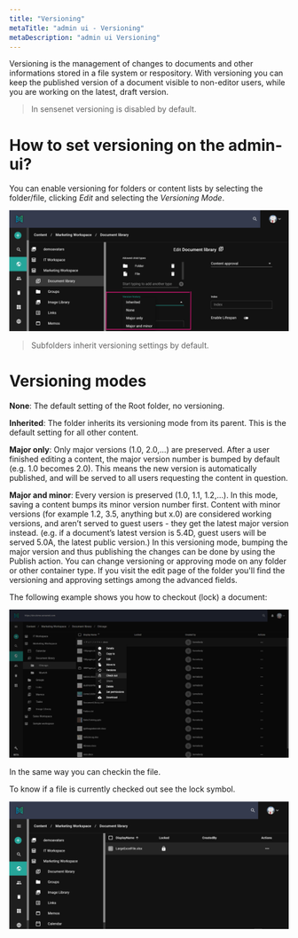 ```yaml
---
title: "Versioning"
metaTitle: "admin ui - Versioning"
metaDescription: "admin ui Versioning"
---
```


Versioning is the management of changes to documents and other informations stored in a file system or respository. With versioning you can keep the published version of a document visible to non-editor users, while you are working on the latest, draft version.
> In sensenet versioning is disabled by default.

# How to set versioning on the admin-ui?

You can enable versioning for folders or content lists by selecting the folder/file, clicking _Edit_ and selecting the _Versioning Mode_.

![versioning](../img/versioning.png)

> Subfolders inherit versioning settings by default.

# Versioning modes
**None**: The default setting of the Root folder, no versioning.

**Inherited**: The folder inherits its versioning mode from its parent. This is the default setting for all other content.

**Major only**: Only major versions (1.0, 2.0,…) are preserved. After a user finished editing a content, the major version number is bumped by default (e.g. 1.0 becomes 2.0). This means the new version is automatically published, and will be served to all users requesting the content in question.

**Major and minor**: Every version is preserved (1.0, 1.1, 1.2,…). In this mode, saving a content bumps its minor version number first. Content with minor versions (for example 1.2, 3.5, anything but x.0) are considered working versions, and aren’t served to guest users - they get the latest major version instead. (e.g. if a document’s latest version is 5.4D, guest users will be served 5.0A, the latest public version.) In this versioning mode, bumping the major version and thus publishing the changes can be done by using the Publish action. You can change versioning or approving mode on any folder or other container type. If you visit the edit page of the folder you'll find the versioning and approving settings among the advanced fields.

The following example shows you how to checkout (lock) a document:

![checkout_file](../img/checkout_file.png)

In the same way you can checkin the file.

To know if a file is currently checked out see the lock symbol.

![locked_file](../img/locked_file.png)
